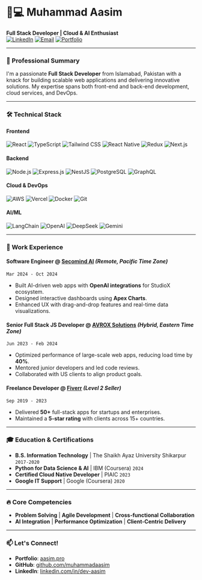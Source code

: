 # 👨💻 Muhammad Aasim

**Full Stack Developer | Cloud & AI Enthusiast**  
[![LinkedIn](https://img.shields.io/badge/LinkedIn-Connect-blue?style=flat&logo=linkedin)](https://www.linkedin.com/in/dev-aasim/)
[![Email](https://img.shields.io/badge/Email-Contact%20Me-red?style=flat&logo=gmail)](mailto:muhammadaasimsoomro@gmail.com)
[![Portfolio](https://img.shields.io/badge/🌐-Portfolio%20Website-9cf)](https://www.aasim.pro)

---

### 🚀 Professional Summary

I'm a passionate **Full Stack Developer** from Islamabad, Pakistan with a knack for building scalable web applications and delivering innovative solutions. My expertise spans both front-end and back-end development, cloud services, and DevOps.

---

### 🛠️ Technical Stack

#### **Frontend**

![React](https://img.shields.io/badge/React-61DAFB?logo=react&logoColor=black)
![TypeScript](https://img.shields.io/badge/TypeScript-3178C6?logo=typescript&logoColor=white)
![Tailwind CSS](https://img.shields.io/badge/Tailwind_CSS-06B6D4?logo=tailwind-css)
![React Native](https://img.shields.io/badge/React_Native-20232A?logo=react)
![Redux](https://img.shields.io/badge/Redux-764ABC?logo=redux)
![Next.js](https://img.shields.io/badge/Next.js-000000?logo=next.js)

#### **Backend**

![Node.js](https://img.shields.io/badge/Node.js-339933?logo=node.js)
![Express.js](https://img.shields.io/badge/Express.js-000000?logo=express)
![NestJS](https://img.shields.io/badge/NestJS-E0234E?logo=nestjs)
![PostgreSQL](https://img.shields.io/badge/PostgreSQL-4169E1?logo=postgresql)
![GraphQL](https://img.shields.io/badge/GraphQL-E10098?logo=graphql)

#### **Cloud & DevOps**

![AWS](https://img.shields.io/badge/AWS-232F3E?logo=amazon-aws)
![Vercel](https://img.shields.io/badge/Git-F05032?logo=vercel)
![Docker](https://img.shields.io/badge/Docker-2496ED?logo=docker)
![Git](https://img.shields.io/badge/Git-F05032?logo=git)

#### **AI/ML**

![LangChain](https://img.shields.io/badge/LangChain-FF6600?logo=langchain)
![OpenAI](https://img.shields.io/badge/OpenAI-412991?logo=openai)
![DeepSeek](https://img.shields.io/badge/DeepSeek-412991?logo=deepseek)
![Gemini](https://img.shields.io/badge/Gemini-4285F4?logo=google)

---

### 💼 Work Experience

#### **Software Engineer** @ [Secomind AI](https://secomind.ai) _(Remote, Pacific Time Zone)_

`Mar 2024 - Oct 2024`

- Built AI-driven web apps with **OpenAI integrations** for StudioX ecosystem.
- Designed interactive dashboards using **Apex Charts**.
- Enhanced UX with drag-and-drop features and real-time data visualizations.

#### **Senior Full Stack JS Developer** @ [AVROX Solutions](https://avrox.com) _(Hybrid, Eastern Time Zone)_

`Jun 2023 - Feb 2024`

- Optimized performance of large-scale web apps, reducing load time by **40%**.
- Mentored junior developers and led code reviews.
- Collaborated with US clients to align product goals.

#### **Freelance Developer** @ [Fiverr](https://fiverr.com) _(Level 2 Seller)_

`Sep 2019 - 2023`

- Delivered **50+** full-stack apps for startups and enterprises.
- Maintained a **5-star rating** with clients across 15+ countries.

---

### 🎓 Education & Certifications

- **B.S. Information Technology** | The Shaikh Ayaz University Shikarpur `2017-2020`
- **Python for Data Science & AI** | IBM (Coursera) `2024`
- **Certified Cloud Native Developer** | PIAIC `2023`
- **Google IT Support** | Google (Coursera) `2020`

---

### 🔥 Core Competencies

- **Problem Solving** | **Agile Development** | **Cross-functional Collaboration**
- **AI Integration** | **Performance Optimization** | **Client-Centric Delivery**

---

### 📫 Let's Connect!

- **Portfolio**: [aasim.pro](https://www.aasim.pro)
- **GitHub**: [github.com/muhammadaasim](https://github.com/muhammadaasim)
- **LinkedIn**: [linkedin.com/in/dev-aasim](https://linkedin.com/in/dev-aasim)
